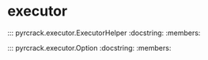 # executor

::: pyrcrack.executor.ExecutorHelper
    :docstring:
    :members:


::: pyrcrack.executor.Option
    :docstring:
    :members:
